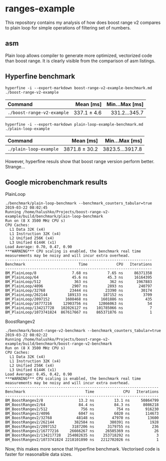 # ranges-example
This repository contains my analysis of how does boost range v2 compares to plain loop for simple operations of filtering set of numbers.

## asm
Plain loop allows compiler to generate more optimized, vectorized code than boost range. It is clearly visible from the comparison of asm listings.

## Hyperfine benchmark
```
hyperfine -i --export-markdown boost-range-v2-example-benchmark.md ./boost-range-v2-example 
```

| Command | Mean [ms] | Min…Max [ms] |
|:---|---:|---:|
| `./boost-range-v2-example` | 337.1 ± 4.6 | 331.2…345.7 |

```
hyperfine -i --export-markdown plain-loop-example-benchmark.md ./plain-loop-example 
```
| Command | Mean [ms] | Min…Max [ms] |
|:---|---:|---:|
| `./plain-loop-example` | 3871.8 ± 30.2 | 3823.5…3917.8 |

However, hyperfine resuls show that boost range version perform better. Strange...

## Google microbenchmark results

PlainLoop
```
./benchmark/plain-loop-benchmark --benchmark_counters_tabular=true
2019-03-22 08:02:45
Running /home/halushko/Projects/boost-range-v2-example/build/benchmark/plain-loop-benchmark
Run on (8 X 3500 MHz CPU s)
CPU Caches:
  L1 Data 32K (x4)
  L1 Instruction 32K (x4)
  L2 Unified 256K (x4)
  L3 Unified 6144K (x1)
Load Average: 0.70, 0.47, 0.90
***WARNING*** CPU scaling is enabled, the benchmark real time measurements may be noisy and will incur extra overhead.
------------------------------------------------------------------
Benchmark                        Time             CPU   Iterations
------------------------------------------------------------------
BM_PlainLoop/8                7.68 ns         7.65 ns     86371358
BM_PlainLoop/64               45.6 ns         45.3 ns     16164395
BM_PlainLoop/512               363 ns          362 ns      1967883
BM_PlainLoop/4096             2907 ns         2893 ns       240797
BM_PlainLoop/32768           23444 ns        23390 ns        30174
BM_PlainLoop/262144         189133 ns       187152 ns         3709
BM_PlainLoop/2097152       1608468 ns      1601886 ns          435
BM_PlainLoop/16777216     12903756 ns     12866063 ns           54
BM_PlainLoop/134217728   102026127 ns    101785066 ns            7
BM_PlainLoop/1073741824  867617667 ns    865371876 ns            1
```

BoostRangev2
```
./benchmark/boost-range-v2-benchmark --benchmark_counters_tabular=true
2019-03-22 08:02:22
Running /home/halushko/Projects/boost-range-v2-example/build/benchmark/boost-range-v2-benchmark
Run on (8 X 3500 MHz CPU s)
CPU Caches:
  L1 Data 32K (x4)
  L1 Instruction 32K (x4)
  L2 Unified 256K (x4)
  L3 Unified 6144K (x1)
Load Average: 0.45, 0.42, 0.90
***WARNING*** CPU scaling is enabled, the benchmark real time measurements may be noisy and will incur extra overhead.
---------------------------------------------------------------------
Benchmark                           Time             CPU   Iterations
---------------------------------------------------------------------
BM_BoostRangev2/8                13.2 ns         13.1 ns     50864799
BM_BoostRangev2/64               84.4 ns         84.3 ns      8086218
BM_BoostRangev2/512               756 ns          754 ns       916230
BM_BoostRangev2/4096             6047 ns         6020 ns       114673
BM_BoostRangev2/32768           48148 ns        47970 ns        13600
BM_BoostRangev2/262144         382584 ns       380391 ns         1928
BM_BoostRangev2/2097152       3187206 ns      3179755 ns          236
BM_BoostRangev2/16777216     26666267 ns     26505369 ns           26
BM_BoostRangev2/134217728   254082635 ns    253718292 ns            3
BM_BoostRangev2/1073741824 2218101890 ns   2212702026 ns            1
```

Now, this makes more sence that Hyperfine benchmark. Vectorised code is faster for reasonalble data sizes.




